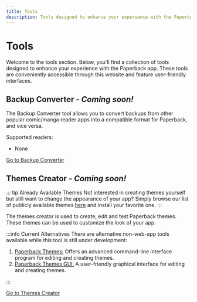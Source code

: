 ```yaml
---
title: Tools
description: Tools designed to enhance your experience with the Paperback app.
---
```


# Tools

Welcome to the tools section. Below, you'll find a collection of tools designed to enhance your experience with the Paperback app. These tools are conveniently accessible through this website and feature user-friendly interfaces.

## Backup Converter - _Coming soon!_

The Backup Converter tool allows you to convert backups from other popular comic/manga reader apps into a compatible format for Paperback, and vice versa.

Supported readers:

- None

[Go to Backup Converter](/tools/backup-converter)

## Themes Creator - _Coming soon!_

::: tip Already Available Themes
Not interested in creating themes yourself but still want to change the appearance of your app? Simply browse our list of publicly available themes [here](/guides/themes) and install your favorite one.
:::

The themes creator is used to create, edit and test Paperback themes. These themes can be used to customize the look of your app.

:::info Current Alternatives
There are alternative non-web-app tools available while this tool is still under development:

1. [Paperback Themes:](https://github.com/Celarye/Paperback-themes) Offers an advanced command-line interface program for editing and creating themes.
2. [Paperback Themes GUI:](https://github.com/LucifersCircle/paperback-themes-gui) A user-friendly graphical interface for editing and creating themes.

:::

[Go to Themes Creator](/tools/themes-creator)
